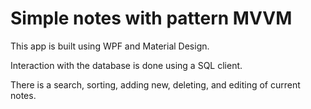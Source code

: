 # Simple notes with pattern MVVM

This app is built using WPF and Material Design.

Interaction with the database is done using a SQL client.

There is a search, sorting, adding new, deleting, and editing of current notes.
